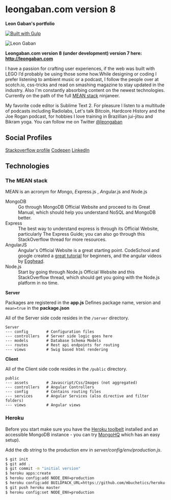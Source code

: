 leongaban.com version 8
================
<strong>Leon Gaban's portfolio</strong>

[![Built with Gulp](https://raw.githubusercontent.com/gulpjs/gulp/e2dd2b6c66409f59082c24585c6989244793d132/built-with-gulp.png)](http://gulpjs.com/)

![Leon Gaban](https://raw.github.com/leongaban/leongaban-com/master/leongaban.png)

<strong>Leongaban.com version 8 (under development) version 7 here: http://leongaban.com</strong>

<p>I have a passion for crafting user experiences, if the web was built with LEGO I’d probably be using those some how.While designing or coding I prefer listening to ambient music or a podcast, I follow the people over at scotch.io, css-tricks and read on smashing magazine to stay updated in the industry. Also I'm constantly absorbing content on the newest technologies. Currently on the path of the full <a href="http://mean.io/">MEAN stack</a> ninjaneer.</p>

<p>My favorite code editor is Sublime Text 2. For pleasure I listen to a multitude of podcasts including Radiolabs, Let's talk Bitcoin, Hardcore History and the Joe Rogan podcast, for hobbies I love training in Brazillian jui-jitsu and Bikram yoga. You can follow me on Twitter <a href="https://twitter.com/leongaban">@leongaban</a></p>

## Social Profiles
<a href="http://stackoverflow.com/users/168738/leon-gaban">Stackoverflow profile</a>
<a href="http://codepen.io/leongaban/">Codepen</a>
<a href="https://www.linkedin.com/in/leongaban">LinkedIn</a>


## Technologies

### The MEAN stack

MEAN is an acronym for *M*ongo, *E*xpress.js , *A*ngular.js and *N*ode.js

<dl class="dl-horizontal">
<dt>MongoDB</dt>
<dd>Go through MongoDB Official Website and proceed to its Great Manual, which should help you understand NoSQL and MongoDB better.</dd>
<dt>Express</dt>
<dd>The best way to understand express is through its Official Website, particularly The Express Guide; you can also go through this StackOverflow thread for more resources.</dd>
<dt>AngularJS</dt>
<dd>Angular's Official Website is a great starting point. CodeSchool and google created a <a href="https://www.codeschool.com/courses/shaping-up-with-angular-js">great tutorial</a> for beginners, and the angular videos by <a href="https://egghead.io/">Egghead</a>.</dd>
<dt>Node.js</dt>
<dd>Start by going through Node.js Official Website and this StackOverflow thread, which should get you going with the Node.js platform in no time.</dd>
</dl>


**Server**

Packages are registered in the **app.js** 
Defines package name, version and `mean=true` in the **package.json**   

All of the Server side code resides in the `/server` directory.

    Server
    --- config        # Configuration files
    --- controllers   # Server side logic goes here
    --- models        # Database Schema Models
    --- routes        # Rest api endpoints for routing
    --- views         # Swig based html rendering

**Client**

All of the Client side code resides in the `/public` directory.

    public            
    --- assets        # Javascript/Css/Images (not aggregated)
    --- controllers   # Angular Controllers
    --- config        # Contains routing files
    --- services      # Angular Services (also directive and filter folders)
    --- views         # Angular views

### Heroku
Before you start make sure you have the [Heroku toolbelt](https://toolbelt.heroku.com/)
installed and an accessible MongoDB instance - you can try [MongoHQ](http://www.mongohq.com/)
which has an easy setup).

Add the db string to the production env in *server/config/env/production.js*.

```bash
$ git init
$ git add .
$ git commit -m "initial version"
$ heroku apps:create
$ heroku config:add NODE_ENV=production
$ heroku config:add BUILDPACK_URL=https://github.com/mbuchetics/heroku-buildpack-nodejs-grunt.git
$ git push heroku master
$ heroku config:set NODE_ENV=production
```

